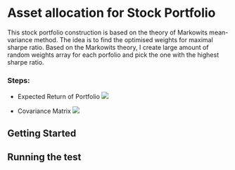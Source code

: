 # Asset allocation for Stock Portfolio 
This stock portfolio construction is based on the theory of Markowits mean-variance method. The idea is to find the optimised weights for maximal sharpe ratio. Based on the Markowits theory, I create large amount of random weights array for each porfolio and pick the one with the highest sharpe ratio. 

### Steps:
- Expected Return of Portfolio
![](https://i.imgur.com/2PKM7k4.pngjpg=250x)

- Covariance Matrix
![](https://i.imgur.com/tvMAl4h.pngjpg=250x)


## Getting Started 



## Running the test 






